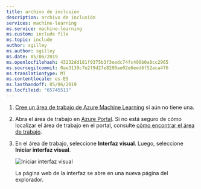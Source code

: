 ```yaml
---
title: archivo de inclusión
description: archivo de inclusión
services: machine-learning
ms.service: machine-learning
ms.custom: include file
ms.topic: include
author: sgilley
ms.author: sgilley
ms.date: 05/06/2019
ms.openlocfilehash: 43232dd181f9375b3f3eedc74fc499b0a8cc2965
ms.sourcegitcommit: 0ae3139c7e2f9d27e8200ae02e6eed6f52aca476
ms.translationtype: MT
ms.contentlocale: es-ES
ms.lasthandoff: 05/06/2019
ms.locfileid: "65745511"
---
```

1. [Cree un área de trabajo de Azure Machine Learning](../articles/machine-learning/service/setup-create-workspace.md#portal) si aún no tiene una.

1. Abra el área de trabajo en [Azure Portal](https://portal.azure.com/).  Si no está seguro de cómo localizar el área de trabajo en el portal, consulte [cómo encontrar el área de trabajo](../articles/machine-learning/service/how-to-manage-workspace.md#view).

1. En el área de trabajo, seleccione **Interfaz visual**.  Luego, seleccione **Iniciar interfaz visual**.  
 
    ![Iniciar interfaz visual](./media/aml-ui-prereq/launch-ui.png)

    La página web de la interfaz se abre en una nueva página del explorador.  


